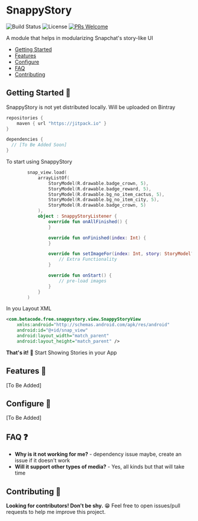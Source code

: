 

# SnappyStory

![Build Status](https://travis-ci.org/ChuckerTeam/chucker.svg?branch=master) ![License](https://img.shields.io/github/license/ChuckerTeam/Chucker.svg) [![PRs Welcome](https://img.shields.io/badge/PRs-welcome-orange.svg)](http://makeapullrequest.com)

A module that helps in modularizing Snapchat's story-like UI

* [Getting Started](#getting-started-)
* [Features](#features-)
* [Configure](#configure-)
* [FAQ](#faq-)
* [Contributing](#contributing-)

## Getting Started 👣

SnappyStory is not yet distributed locally. Will be uploaded on Bintray

```groovy
repositories {
    maven { url "https://jitpack.io" }
}
```

```groovy
dependencies {
  // [To Be Added Soon]
}
```

To start using SnappyStory

```kotlin
        snap_view.load(
            arrayListOf(
                StoryModel(R.drawable.badge_crown, 5),
                StoryModel(R.drawable.badge_reward, 5),
                StoryModel(R.drawable.bg_no_item_cactus, 5),
                StoryModel(R.drawable.bg_no_item_city, 5),
                StoryModel(R.drawable.badge_crown, 5)
            ),
            object : SnappyStoryListener {
                override fun onAllFinished() {
                }

                override fun onFinished(index: Int) {
                }

                override fun setImageFor(index: Int, story: StoryModel?, imageView: ImageView) {
                    // Extra Functionality
                }

                override fun onStart() {
                    // pre-load images
                }
            }
        )

```

In you Layout XML

```xml
<com.betacode.free.snappystory.view.SnappyStoryView 
    xmlns:android="http://schemas.android.com/apk/res/android"
    android:id="@+id/snap_view"
    android:layout_width="match_parent"
    android:layout_height="match_parent" />
```

**That's it!** 🎉 Start Showing Stories in your App

## Features 🧰

[To Be Added]

## Configure 🎨

[To Be Added]

## FAQ ❓

* **Why is it not working for me?** - dependency issue maybe, create an issue if it doesn't work
* **Will it support other types of media?** - Yes, all kinds but that will take time

## Contributing 🤝

**Looking for contributors! Don't be shy.** 😁 Feel free to open issues/pull requests to help me improve this project.
